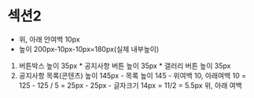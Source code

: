 # 섹션2
  - 위, 아래 안여백 10px
  - 높이 200px-10px-10px=180px(실제 내부높이)
  1. 버튼박스 높이 35px
    * 공지사항 버튼 높이 35px
    * 갤러리 버튼 높이 35px
  2. 공지사항 목록(콘텐츠) 높이 145px
    - 목록 높이 145 - 위여백 10, 아래여백 10 = 125
    - 125 / 5 = 25px 
    - 25px - 글자크기 14px = 11/2 = 5.5px 위, 아래 여백